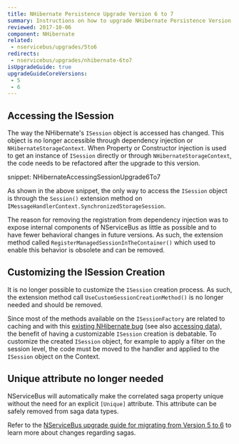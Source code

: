 ```yaml
---
title: NHibernate Persistence Upgrade Version 6 to 7
summary: Instructions on how to upgrade NHibernate Persistence Version 6 to 7.
reviewed: 2017-10-06
component: NHibernate
related:
 - nservicebus/upgrades/5to6
redirects:
 - nservicebus/upgrades/nhibernate-6to7
isUpgradeGuide: true
upgradeGuideCoreVersions:
 - 5
 - 6
---
```



## Accessing the ISession

The way the NHibernate's `ISession` object is accessed has changed. This object is no longer accessible through dependency injection or `NHibernateStorageContext`. When Property or Constructor injection is used to get an instance of `ISession` directly or through `NHibernateStorageContext`, the code needs to be refactored after the upgrade to this version.

snippet: NHibernateAccessingSessionUpgrade6To7

As shown in the above snippet, the only way to access the `ISession` object is through the `Session()` extension method on `IMessageHandlerContext.SynchronizedStorageSession`.

The reason for removing the registration from dependency injection was to expose internal components of NServiceBus as little as possible and to have fewer behavioral changes in future versions. As such, the extension method called `RegisterManagedSessionInTheContainer()` which used to enable this behavior is obsolete and can be removed.


## Customizing the ISession Creation

It is no longer possible to customize the `ISession` creation process. As such, the extension method call `UseCustomSessionCreationMethod()` is no longer needed and should be removed.

Since most of the methods available on the `ISessionFactory` are related to caching and with this [existing NHibernate bug](https://nhibernate.jira.com/browse/NH-3023) (see also [accessing data](/persistence/nhibernate/accessing-data.md)), the benefit of having a customizable `ISession` creation is debatable. To customize the created `ISession` object, for example to apply a filter on the session level, the code must be moved to the handler and applied to the `ISession` object on the Context.


## Unique attribute no longer needed

NServiceBus will automatically make the correlated saga property unique without the need for an explicit `[Unique]` attribute. This attribute can be safely removed from saga data types.

Refer to the [NServiceBus upgrade guide for migrating from Version 5 to 6](/nservicebus/upgrades/5to6/handlers-and-sagas.md) to learn more about changes regarding sagas.
